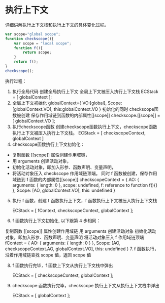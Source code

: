 # 执行上下文
详细讲解执行上下文栈和执行上下文的具体变化过程。
```js
var scope="global scope";
function checkscope(){
    var scope = "local scope";
    function f(){
        return scope;
    }
    return f();
}
checkscope();
```
执行过程：
1. 执行全局代码 创建全局执行上下文 全局上下文被压入执行上下文栈
ECStack = [
    globalContext
];
2. 全局上下文初始化
globalContext={
    VO:[global],
    Scope:[globalContext.VO],
    this:globalContext.VO
}
初始化的同时 checkscope函数被创建 保存作用域链到函数的内部属性[[scope]]
checkscope.[[scope]] = [
    globalContext.VO
];
3. 执行checkscope函数 创建checkscope函数执行上下文，checkscope函数执行上下文被压入执行上下文栈。
ECStack = [
    checkscopeContext,
    globalContext
]
4. checkscope函数执行上下文初始化：
 - 复制函数 [[scope]] 属性创建作用域链，
 - 用 arguments 创建活动对象，
 - 初始化活动对象，即加入形参、函数声明、变量声明，
 - 将活动对象压入 checkscope 作用域链顶端。
同时 f 函数被创建，保存作用域链到 f 函数的内部属性[[scope]]
  checkscopeContext = {
        AO: {
            arguments: {
                length: 0
            },
            scope: undefined,
            f: reference to function f(){}
        },
        Scope: [AO, globalContext.VO],
        this: undefined
    }
5. 执行 f 函数，创建 f 函数执行上下文，f 函数执行上下文被压入执行上下文栈

    ECStack = [
        fContext,
        checkscopeContext,
        globalContext
    ];
6. f 函数执行上下文初始化, 以下跟第 4 步相同：

复制函数 [[scope]] 属性创建作用域链
用 arguments 创建活动对象
初始化活动对象，即加入形参、函数声明、变量声明
将活动对象压入 f 作用域链顶端
    fContext = {
        AO: {
            arguments: {
                length: 0
            }
        },
        Scope: [AO, checkscopeContext.AO, globalContext.VO],
        this: undefined
    }
7. f 函数执行，沿着作用域链查找 scope 值，返回 scope 值

8. f 函数执行完毕，f 函数上下文从执行上下文栈中弹出

    ECStack = [
        checkscopeContext,
        globalContext
    ];
9. checkscope 函数执行完毕，checkscope 执行上下文从执行上下文栈中弹出

    ECStack = [
        globalContext
    ];